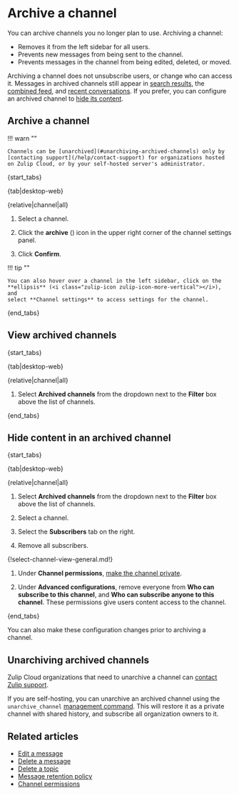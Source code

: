 # Archive a channel

You can archive channels you no longer plan to use. Archiving a channel:

- Removes it from the left sidebar for all users.
- Prevents new messages from being sent to the channel.
- Prevents messages in the channel from being edited, deleted, or moved.

Archiving a channel does not unsubscribe users, or change who can access it.
Messages in archived channels still appear in [search
results](/help/search-for-messages), the [combined feed](/help/combined-feed),
and [recent conversations](/help/recent-conversations). If you prefer, you can
configure an archived channel to [hide its
content](#hide-content-in-an-archived-channel).

## Archive a channel

!!! warn ""

    Channels can be [unarchived](#unarchiving-archived-channels) only by
    [contacting support](/help/contact-support) for organizations hosted
    on Zulip Cloud, or by your self-hosted server's administrator.

{start_tabs}

{tab|desktop-web}

{relative|channel|all}

1. Select a channel.

1. Click the **archive** (<i class="zulip-icon zulip-icon-archive"></i>) icon
   in the upper right corner of the channel settings panel.

1. Click **Confirm**.

!!! tip ""

    You can also hover over a channel in the left sidebar, click on the
    **ellipsis** (<i class="zulip-icon zulip-icon-more-vertical"></i>), and
    select **Channel settings** to access settings for the channel.

{end_tabs}

## View archived channels

{start_tabs}

{tab|desktop-web}

{relative|channel|all}

1. Select **Archived channels** from the dropdown next to the **Filter** box
   above the list of channels.

{end_tabs}

## Hide content in an archived channel

{start_tabs}

{tab|desktop-web}

{relative|channel|all}

1. Select **Archived channels** from the dropdown next to the **Filter** box
   above the list of channels.

1. Select a channel.

1. Select the **Subscribers** tab on the right.

1. Remove all subscribers.

{!select-channel-view-general.md!}

1. Under **Channel permissions**, [make the channel
   private](/help/change-the-privacy-of-a-channel).

1. Under **Advanced configurations**, remove everyone from **Who can subscribe
   to this channel**, and **Who can subscribe anyone to this channel**. These
   permissions give users content access to the channel.

{end_tabs}

You can also make these configuration changes prior to archiving a channel.

## Unarchiving archived channels

Zulip Cloud organizations that need to unarchive a channel can [contact Zulip
support](/help/contact-support).

If you are self-hosting, you can unarchive an archived channel using the
`unarchive_channel` [management command][management-command]. This will restore
it as a private channel with shared history, and subscribe all organization
owners to it.

[management-command]:
https://zulip.readthedocs.io/en/latest/production/management-commands.html#other-useful-manage-py-commands

## Related articles

* [Edit a message](/help/edit-a-message)
* [Delete a message](/help/delete-a-message)
* [Delete a topic](/help/delete-a-topic)
* [Message retention policy](/help/message-retention-policy)
* [Channel permissions](/help/channel-permissions)
